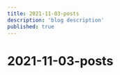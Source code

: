 ```yaml
---
title: 2021-11-03-posts
description: 'blog description'
published: true
---
```


# 2021-11-03-posts
